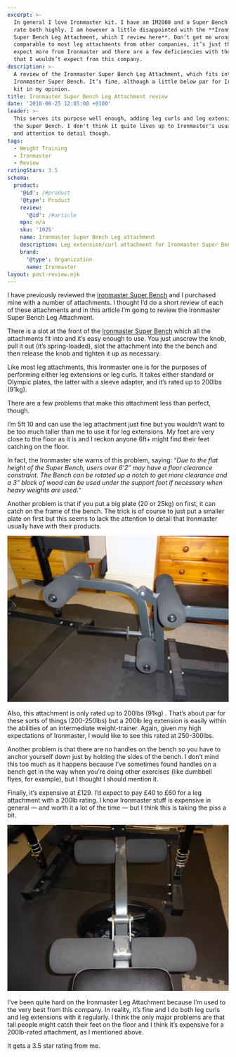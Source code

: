```yaml
---
excerpt: >-
  In general I love Ironmaster kit. I have an IM2000 and a Super Bench and I
  rate both highly. I am however a little disappointed with the **Ironmaster
  Super Bench Leg Attachment, which I review here**. Don’t get me wrong, it’s
  comparable to most leg attachments from other companies, it’s just that I
  expect more from Ironmaster and there are a few deficiencies with the product
  that I wouldn’t expect from this company.
description: >-
  A review of the Ironmaster Super Bench Leg Attachment, which fits into the
  Ironmaster Super Bench. It’s fine, although a little below par for Ironmaster
  kit in my opinion.
title: Ironmaster Super Bench Leg Attachment review
date: '2018-08-25 12:05:00 +0100'
leader: >-
  This serves its purpose well enough, adding leg curls and leg extensions to
  the Super Bench. I don't think it quite lives up to Ironmaster's usual quality
  and attention to detail though.
tags:
  - Weight Training
  - Ironmaster
  - Review
ratingStars: 3.5
schema:
  product:
    '@id': /#product
    '@type': Product
    review:
      '@id': /#article
    mpn: n/a
    sku: '1025'
    name: Ironmaster Super Bench Leg attachment
    description: Leg extension/curl attachment for Ironmaster Super Bench.
    brand:
      '@type': Organization
      name: Ironmaster
layout: post-review.njk
---
```



I have previously reviewed the [Ironmaster Super Bench](/ironmaster-super-bench-review) and I purchased mine with a number of attachments. I thought I’d do a short review of each of these attachments and in this article I’m going to review the Ironmaster Super Bench Leg Attachment.

[//]: # (@simpleimg | /assets/images/posts/2018/08/2018-08-25-ironmaster-leg-attachment2.jpg | alt=Ironmaster leg attachment. | @itemprop=image )

There is a slot at the front of the [Ironmaster Super Bench](/ironmaster-super-bench-review) which all the attachments fit into and it’s easy enough to use. You just unscrew the knob, pull it out (it’s spring-loaded), slot the attachment into the the bench and then release the knob and tighten it up as necessary.

Like most leg attachments, this Ironmaster one is for the purposes of performing either leg extensions or leg curls. It takes either standard or Olympic plates, the latter with a sleeve adapter, and it’s rated up to 200lbs (91kg).

There are a few problems that make this attachment less than perfect, though. 

I’m 5ft 10 and can use the leg attachment just fine but you wouldn’t want to be too much taller than me to use it for leg extensions. My feet are very close to the floor as it is and I reckon anyone 6ft+ might find their feet catching on the floor.

In fact, the Ironmaster site warns of this problem, saying: “_Due to the flat height of the Super Bench, users over 6’2″ may have a floor clearance constraint. The Bench can be rotated up a notch to get more clearance and a 3” block of wood can be used under the support foot if necessary when heavy weights are used_.“

Another problem is that if you put a big plate (20 or 25kg) on first, it can catch on the frame of the bench. The trick is of course to just put a smaller plate on first but this seems to lack the attention to detail that Ironmaster usually have with their products.

![Ironmaster leg attachment](/assets/images/posts/2018/08/2018-08-25-ironmaster-leg-attachment1.jpg "caption=Ironmaster leg attachment|title=Ironmaster leg attachment|@itemprop=image")

Also, this attachment is only rated up to 200lbs (91kg) . That’s about par for these sorts of things (200-250lbs) but a 200lb leg extension is easily within the abilities of an intermediate weight-trainer. Again, given my high expectations of Ironmaster, I would like to see this rated at 250-300lbs. 

Another problem is that there are no handles on the bench so you have to anchor yourself down just by holding the sides of the bench. I don’t mind this too much as it happens because I’ve sometimes found handles on a bench get in the way when you’re doing other exercises (like dumbbell flyes, for example), but I thought I should mention it.

Finally, it’s expensive at £129. I’d expect to pay £40 to £60 for a leg attachment with a 200lb rating. I know Ironmaster stuff is expensive in general — and worth it a lot of the time — but I think this is taking the piss a bit.

![Ironmaster leg attachment.](/assets/images/posts/2018/08/2018-08-25-ironmaster-leg-attachment3.jpg "caption=Ironmaster leg attachment.|title=Ironmaster leg attachment.|@itemprop=image")

I’ve been quite hard on the Ironmaster Leg Attachment because I’m used to the very best from this company. In reality, it’s fine and I do both leg curls and leg extensions with it regularly. I think the only major problems are that tall people might catch their feet on the floor and I think it’s expensive for a 200lb-rated attachment, as I mentioned above.

It gets a 3.5 star rating from me.

 

